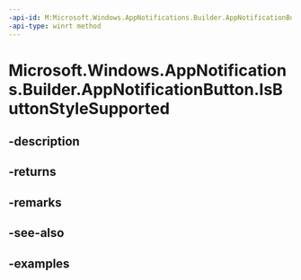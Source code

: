 ```yaml
---
-api-id: M:Microsoft.Windows.AppNotifications.Builder.AppNotificationButton.IsButtonStyleSupported
-api-type: winrt method
---
```


# Microsoft.Windows.AppNotifications.Builder.AppNotificationButton.IsButtonStyleSupported

<!--
public static bool IsButtonStyleSupported ();
-->


## -description

## -returns

## -remarks

## -see-also

## -examples



